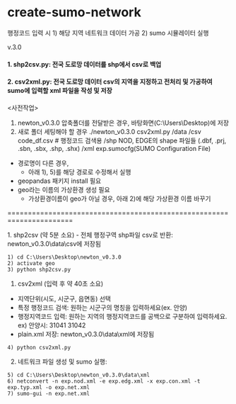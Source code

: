 # create-sumo-network
행정코드 입력 시 1) 해당 지역 네트워크 데이터 가공 2) sumo 시뮬레이터 실행 

v.3.0
#### 1. shp2csv.py: 전국 도로망 데이터를 shp에서 csv로 백업
#### 2. csv2xml.py: 전국 도로망 데이터 csv의 지역을 지정하고 전처리 및 가공하여 sumo에 입력할 xml 파일을 작성 및 저장

<사전작업>

1) newton_v0.3.0 압축폴더를 전달받은 경우, 바탕화면(C:\Users\Desktop)에 저장
2) 새로 폴더 세팅해야 할 경우
./newton_v0.3.0
	csv2xml.py
	/data
		/csv
			code_df.csv # 행정코드 검색용
		/shp
			NOD, EDGE의 shape 파일들
			(.dbf, .prj, .sbn, .sbx, .shp, .shx)
		/xml
			exp.sumocfg(SUMO Configuration File)

- 경로명이 다른 경우,  
	- 아래 1), 5)를 해당 경로로 수정해서 실행
- geopandas 패키지 install 필요
- geo라는 이름의 가상환경 생성 필요
	- 가상환경이름이 geo가 아닐 경우, 아래 2)에 해당 가상환경 이름 바꾸기

======================================================================

<Anaconda Prompt>
1. shp2csv (약 5분 소요)
 - 전체 행정구역 shp파일 csv로 반환: newton_v0.3.0\data\csv에 저장됨

	1) cd C:\Users\Desktop\newton_v0.3.0
	2) activate geo
	3) python shp2csv.py

1. csv2xml (입력 후 약 40초 소요)
 - 지역단위(시도, 시군구, 읍면동) 선택  
 - 특정 행정코드 검색: 원하는 시군구의 명칭을 입력하세요(ex. 안양)
 - 행정지역코드 입력: 원하는 지역의 행정지역코드를 공백으로 구분하여 입력하세요. ex) 안양시: 31041 31042
 - plain.xml 저장: newton_v0.3.0\data\xml에 저장됨
```
4) python csv2xml.py
```
2. 네트워크 파일 생성 및 sumo 실행: 
```
5) cd C:\Users\Desktop\newton_v0.3.0\data\xml
6) netconvert -n exp.nod.xml -e exp.edg.xml -x exp.con.xml -t exp.typ.xml -o exp.net.xml
7) sumo-gui -n exp.net.xml
```
